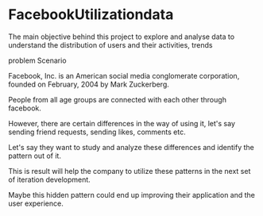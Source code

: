 # FacebookUtilizationdata
The main objective behind this project to explore and analyse data to understand the distribution of users and their activities, trends

problem Scenario

Facebook, Inc. is an American social media conglomerate corporation, founded on February, 2004 by Mark Zuckerberg.

People from all age groups are connected with each other through facebook.

However, there are certain differences in the way of using it, let's say sending friend requests, sending likes, comments etc.

Let's say they want to study and analyze these differences and identify the pattern out of it.

This is result will help the company to utilize these patterns in the next set of iteration development.

Maybe this hidden pattern could end up improving their application and the user experience.

